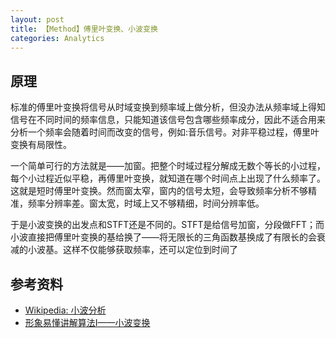 ```yaml
---
layout: post
title: 【Method】傅里叶变换、小波变换
categories: Analytics
---
```


## 原理

标准的傅里叶变换将信号从时域变换到频率域上做分析，但没办法从频率域上得知信号在不同时间的频率信息，只能知道该信号包含哪些频率成分，因此不适合用来分析一个频率会随着时间而改变的信号，例如:音乐信号。对非平稳过程，傅里叶变换有局限性。

一个简单可行的方法就是——加窗。把整个时域过程分解成无数个等长的小过程，每个小过程近似平稳，再傅里叶变换，就知道在哪个时间点上出现了什么频率了。这就是短时傅里叶变换。然而窗太窄，窗内的信号太短，会导致频率分析不够精准，频率分辨率差。窗太宽，时域上又不够精细，时间分辨率低。

于是小波变换的出发点和STFT还是不同的。STFT是给信号加窗，分段做FFT；而小波直接把傅里叶变换的基给换了——将无限长的三角函数基换成了有限长的会衰减的小波基。这样不仅能够获取频率，还可以定位到时间了



## 参考资料

- [Wikipedia: 小波分析](https://zh.wikipedia.org/wiki/小波分析)
- [形象易懂讲解算法I——小波变换](https://zhuanlan.zhihu.com/p/22450818)